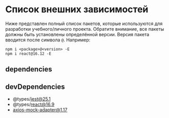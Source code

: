 # Список внешних зависимостей

Ниже представлен полный список пакетов, которые используются для разработки учебного/личного проекта. Обратите внимание, все пакеты должны быть установлены определённой версии. Версия пакета вводится после символа `@`. Например:

```
npm i <package>@<version> -E
npm i react@16.12 -E
```

## dependencies

<!-- * axios@0.19 -->
<!-- * history@4.10 -->
<!-- * prop-types@15.7 -->
<!-- * react@16.12
* react-dom@16.12 -->
<!-- * react-redux@7.2 -->
<!-- * react-router-dom@5.1 -->
<!-- * redux@4 -->
<!-- * redux-thunk@2.3 -->
<!-- * reselect@4 -->

## devDependencies

<!-- * @babel/core@7.8
* @babel/preset-env@7.8
* @babel/preset-react@7.8 -->
* @types/jest@25.1
* @types/react@16.9
* axios-mock-adapter@1.17
<!-- * babel-jest@25.1 -->
<!-- * babel-loader@8 -->
<!-- * enzyme@3.11
* enzyme-adapter-react-16@1.15 -->
<!-- * eslint@5.13
* eslint-config-htmlacademy@0.5
* eslint-plugin-react@7.18 -->
<!-- * jest@25.1 -->
<!-- * react-test-renderer@16.12 -->
<!-- * redux-devtools-extension@2.13 -->
<!-- * redux-mock-store@1.5 -->
<!-- * webpack@4.41
* webpack-cli@3.3
* webpack-dev-server@3.10 -->
